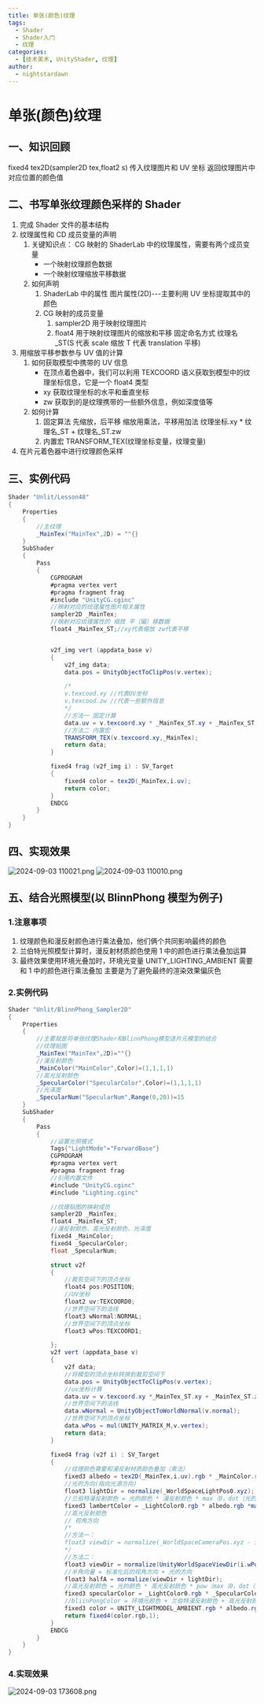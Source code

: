 ```yaml
---
title: 单张(颜色)纹理
tags:
  - Shader
  - Shader入门
  - 纹理
categories:
  - [技术美术, UnityShader, 纹理]
author:
  - nightstardawn
---
```


# 单张(颜色)纹理

## 一、知识回顾

fixed4 tex2D(sampler2D tex,float2 s)
传入纹理图片和 UV 坐标
返回纹理图片中对应位置的颜色值

## 二、书写单张纹理颜色采样的 Shader

1. 完成 Shader 文件的基本结构
2. 纹理属性和 CD 成员变量的声明
   1. 关键知识点：
      CG 映射的 ShaderLab 中的纹理属性，需要有两个成员变量
      - 一个映射纹理颜色数据
      - 一个映射纹理缩放平移数据
   2. 如何声明
      1. ShaderLab 中的属性
         图片属性(2D)---主要利用 UV 坐标提取其中的颜色
      2. CG 映射的成员变量
         1. sampler2D 用于映射纹理图片
         2. float4 用于映射纹理图片的缩放和平移
            固定命名方式 纹理名\_ST(S 代表 scale 缩放 T 代表 translation 平移)
3. 用缩放平移参数参与 UV 值的计算
   1. 如何获取模型中携带的 UV 信息
      - 在顶点着色器中，我们可以利用 TEXCOORD 语义获取到模型中的纹理坐标信息，它是一个 float4 类型
      - xy 获取纹理坐标的水平和垂直坐标
      - zw 获取到的是纹理携带的一些额外信息，例如深度值等
   2. 如何计算
      1. 固定算法
         先缩放，后平移
         缩放用乘法，平移用加法
         纹理坐标.xy \* 纹理名\_ST + 纹理名\_ST.zw
      2. 内置宏
         TRANSFORM_TEX(纹理坐标变量，纹理变量)
4. 在片元着色器中进行纹理颜色采样

## 三、实例代码

```cs
Shader "Unlit/Lesson48"
{
    Properties
    {
        //主纹理
        _MainTex("MainTex",2D) = ""{}
    }
    SubShader
    {
        Pass
        {
            CGPROGRAM
            #pragma vertex vert
            #pragma fragment frag
            #include "UnityCG.cginc"
            //映射对应的纹理属性图片相关属性
            sampler2D _MainTex;
            //映射对应纹理属性的 缩放 平（偏）移数据
            float4 _MainTex_ST;//xy代表缩放 zw代表平移


            v2f_img vert (appdata_base v)
            {
                v2f_img data;
                data.pos = UnityObjectToClipPos(v.vertex);

                /*
                v.texcood.xy //代表UV坐标
                v.texcood.zw //代表一些额外信息
                */
                //方法一 固定计算
                data.uv = v.texcoord.xy * _MainTex_ST.xy + _MainTex_ST.zw;
                //方法二 内置宏
                TRANSFORM_TEX(v.texcoord.xy,_MainTex);
                return data;
            }

            fixed4 frag (v2f_img i) : SV_Target
            {
                fixed4 color = tex2D(_MainTex,i.uv);
                return color;
            }
            ENDCG
        }
    }
}
```

## 四、实现效果

![ 2024-09-03 110021.png](https://s2.loli.net/2024/09/03/xfFcUSEGlneap25.png)
![ 2024-09-03 110010.png](https://s2.loli.net/2024/09/03/OSfTzpNPUatEjyg.png)

## 五、结合光照模型(以 BlinnPhong 模型为例子)

### 1.注意事项

1. 纹理颜色和漫反射颜色进行乘法叠加，他们俩个共同影响最终的颜色
2. 兰伯特光照模型计算时，漫反射材质颜色使用 1 中的颜色进行乘法叠加运算
3. 最终效果使用环境光叠加时，环境光变量 UNITY_LIGHTING_AMBIENT 需要和 1 中的颜色进行乘法叠加
   主要是为了避免最终的渲染效果偏灰色

### 2.实例代码

```cs
Shader "Unlit/BlinnPhong_Sampler2D"
{
    Properties
    {
        //主要就是将单张纹理Shader和BlinnPhong模型逐片元模型的结合
        //纹理贴图
        _MainTex("MainTex",2D)=""{}
        //漫反射颜色
        _MainColor("MainColor",Color)=(1,1,1,1)
        //高光反射颜色
        _SpecularColor("SpecularColor",Color)=(1,1,1,1)
        //光泽度
        _SpecularNum("SpecularNum",Range(0,20))=15
    }
    SubShader
    {
        Pass
        {
            //设置光照模式
            Tags{"LightMode"="ForwardBase"}
            CGPROGRAM
            #pragma vertex vert
            #pragma fragment frag
            //引用内置文件
            #include "UnityCG.cginc"
            #include "Lighting.cginc"

            //纹理贴图的映射成员
            sampler2D _MainTex;
            float4 _MainTex_ST;
            //漫反射颜色、高光反射颜色、光泽度
            fixed4 _MainColor;
            fixed4 _SpecularColor;
            float _SpecularNum;

            struct v2f
            {
                //裁剪空间下的顶点坐标
                float4 pos:POSITION;
                //UV坐标
                float2 uv:TEXCOORD0;
                //世界空间下的法线
                float3 wNormal:NORMAL;
                //世界空间下的顶点坐标
                float3 wPos:TEXCOORD1;

            };
            v2f vert (appdata_base v)
            {
                v2f data;
                //将模型的顶点坐标转换到裁剪空间下
                data.pos = UnityObjectToClipPos(v.vertex);
                //uv坐标计算
                data.uv = v.texcoord.xy *_MainTex_ST.xy + _MainTex_ST.zw;
                //世界空间下的法线
                data.wNormal = UnityObjectToWorldNormal(v.normal);
                //世界空间下的顶点坐标
                data.wPos = mul(UNITY_MATRIX_M,v.vertex);
                return data;
            }

            fixed4 frag (v2f i) : SV_Target
            {
                //纹理颜色需要和漫反射材质颜色叠加（乘法）
                fixed3 albedo = tex2D(_MainTex,i.uv).rgb * _MainColor.rgb;
                //光的方向(指向光源方向)
                float3 lightDir = normalize(_WorldSpaceLightPos0.xyz);
                //兰伯特漫反射颜色 = 光的颜色 * 漫反射颜色 * max（0，dot（光的方向，世界坐标下的法线））
                fixed3 lambertColor = _LightColor0.rgb * albedo.rgb *max(0,dot(i.wNormal,lightDir));
                //高光反射颜色
                // 视角方向
                /*
                //方法一：
                float3 viewDir = normalize(_WorldSpaceCameraPos.xyz - i.wPos);
                */
                //方法二：
                float3 viewDir = normalize(UnityWorldSpaceViewDir(i.wPos));
                //半角向量 = 标准化后的视角方向 + 光的方向
                float3 halfA = normalize(viewDir + lightDir);
                //高光反射颜色 = 光的颜色 * 高光反射颜色 * pow（max（0，dot（世界坐标系下的法线，半角方向），光泽度））
                fixed3 specularColor = _LightColor0.rgb * _SpecularColor * pow(max(0,dot(i.wNormal,halfA)),_SpecularNum);
                //bliinPongColor = 环境光颜色 + 兰伯特漫反射颜色 + 高光反射颜色
                fixed3 color = UNITY_LIGHTMODEL_AMBIENT.rgb * albedo.rgb + lambertColor + specularColor;
                return fixed4(color.rgb,1);
            }
            ENDCG
        }
    }
}

```

### 4.实现效果

![ 2024-09-03 173608.png](https://s2.loli.net/2024/09/03/36MbYLPENxlATzI.png)
